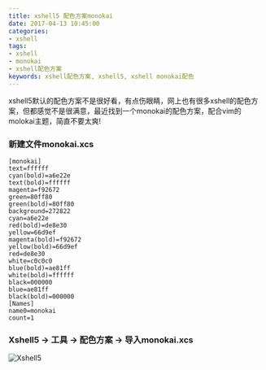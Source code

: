 ```yaml
---
title: xshell5 配色方案monokai
date: 2017-04-13 10:45:00
categories:
- xshell
tags:
- xshell
- monokai
- xshell配色方案
keywords: xshell配色方案, xshell5, xshell monokai配色
---
```

> 
xshell5默认的配色方案不是很好看，有点伤眼睛，网上也有很多xshell的配色方案，但都感觉不是很满意，最近找到一个monokai的配色方案，配合vim的molokai主题，简直不要太爽!

<!-- more -->

### 新建文件monokai.xcs
<pre><code class="language-ini line-numbers">[monokai]
text=ffffff
cyan(bold)=a6e22e
text(bold)=ffffff
magenta=f92672
green=80ff80
green(bold)=80ff80
background=272822
cyan=a6e22e
red(bold)=de8e30
yellow=66d9ef
magenta(bold)=f92672
yellow(bold)=66d9ef
red=de8e30
white=c0c0c0
blue(bold)=ae81ff
white(bold)=ffffff
black=000000
blue=ae81ff
black(bold)=000000
[Names]
name0=monokai
count=1
</code></pre>

### Xshell5 -> 工具 -> 配色方案 -> 导入monokai.xcs

![Xshell5](/images/xshell5.png)
